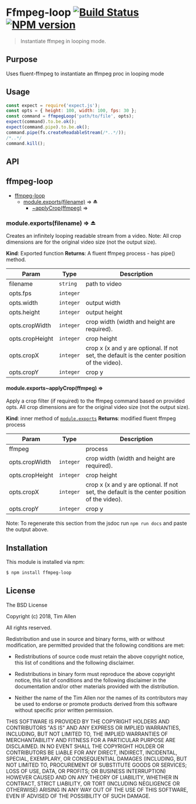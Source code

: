 # Ffmpeg-loop [![Build Status](https://secure.travis-ci.org/noblesamurai/ffmpeg-loop.png?branch=master)](http://travis-ci.org/noblesamurai/ffmpeg-loop) [![NPM version](https://badge-me.herokuapp.com/api/npm/ffmpeg-loop.png)](http://badges.enytc.com/for/npm/ffmpeg-loop)

> Instantiate ffmpeg in looping mode.

## Purpose
Uses fluent-ffmpeg to instantiate an ffmpeg proc in looping mode

## Usage

```js
const expect = require('expect.js');
const opts = { height: 100, width: 100, fps: 30 };
const command = ffmpegLoop('path/to/file', opts);
expect(command).to.be.ok();
expect(command.pipe).to.be.ok();
command.pipe(fs.createReadableStream(/*..*/));
/*..*/
command.kill();

```

## API

<a name="module_ffmpeg-loop"></a>

## ffmpeg-loop

* [ffmpeg-loop](#module_ffmpeg-loop)
    * [module.exports(filename)](#exp_module_ffmpeg-loop--module.exports) ⇒ ⏏
        * [~applyCrop(ffmpeg)](#module_ffmpeg-loop--module.exports..applyCrop) ⇒

<a name="exp_module_ffmpeg-loop--module.exports"></a>

### module.exports(filename) ⇒ ⏏
Creates an infinitely looping readable stream from a video.
Note: All crop dimensions are for the original video size (not the output size).

**Kind**: Exported function
**Returns**: A fluent ffmpeg process - has pipe() method.

| Param | Type | Description |
| --- | --- | --- |
| filename | <code>string</code> | path to video |
| opts.fps | <code>integer</code> |  |
| opts.width | <code>integer</code> | output width |
| opts.height | <code>integer</code> | output height |
| opts.cropWidth | <code>integer</code> | crop width (width and height are required). |
| opts.cropHeight | <code>integer</code> | crop height |
| opts.cropX | <code>integer</code> | crop x (x and y are optional. If not set, the   default is the center position of the video). |
| opts.cropY | <code>integer</code> | crop y |

<a name="module_ffmpeg-loop--module.exports..applyCrop"></a>

#### module.exports~applyCrop(ffmpeg) ⇒
Apply a crop filter (if required) to the ffmpeg command based on provided opts.
All crop dimensions are for the original video size (not the output size).

**Kind**: inner method of [<code>module.exports</code>](#exp_module_ffmpeg-loop--module.exports)
**Returns**: modified fluent ffmpeg process

| Param | Type | Description |
| --- | --- | --- |
| ffmpeg |  | process |
| opts.cropWidth | <code>integer</code> | crop width (width and height are required). |
| opts.cropHeight | <code>integer</code> | crop height |
| opts.cropX | <code>integer</code> | crop x (x and y are optional. If not set, the   default is the center position of the video). |
| opts.cropY | <code>integer</code> | crop y |

Note: To regenerate this section from the jsdoc run `npm run docs` and paste
the output above.

## Installation

This module is installed via npm:

``` bash
$ npm install ffmpeg-loop
```
## License

The BSD License

Copyright (c) 2018, Tim Allen

All rights reserved.

Redistribution and use in source and binary forms, with or without modification,
are permitted provided that the following conditions are met:

* Redistributions of source code must retain the above copyright notice, this
  list of conditions and the following disclaimer.

* Redistributions in binary form must reproduce the above copyright notice, this
  list of conditions and the following disclaimer in the documentation and/or
  other materials provided with the distribution.

* Neither the name of the Tim Allen nor the names of its
  contributors may be used to endorse or promote products derived from
  this software without specific prior written permission.

THIS SOFTWARE IS PROVIDED BY THE COPYRIGHT HOLDERS AND CONTRIBUTORS "AS IS" AND
ANY EXPRESS OR IMPLIED WARRANTIES, INCLUDING, BUT NOT LIMITED TO, THE IMPLIED
WARRANTIES OF MERCHANTABILITY AND FITNESS FOR A PARTICULAR PURPOSE ARE
DISCLAIMED. IN NO EVENT SHALL THE COPYRIGHT HOLDER OR CONTRIBUTORS BE LIABLE FOR
ANY DIRECT, INDIRECT, INCIDENTAL, SPECIAL, EXEMPLARY, OR CONSEQUENTIAL DAMAGES
(INCLUDING, BUT NOT LIMITED TO, PROCUREMENT OF SUBSTITUTE GOODS OR SERVICES;
LOSS OF USE, DATA, OR PROFITS; OR BUSINESS INTERRUPTION) HOWEVER CAUSED AND ON
ANY THEORY OF LIABILITY, WHETHER IN CONTRACT, STRICT LIABILITY, OR TORT
(INCLUDING NEGLIGENCE OR OTHERWISE) ARISING IN ANY WAY OUT OF THE USE OF THIS
SOFTWARE, EVEN IF ADVISED OF THE POSSIBILITY OF SUCH DAMAGE.

